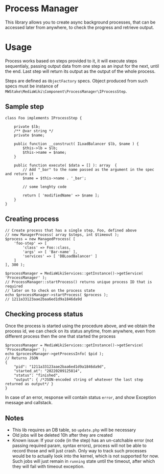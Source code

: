 # Process Manager

This library allows you to create async background processes, that can be accessed later from anywhere,
to check the progress and retrieve output.

# Usage

Process works based on steps provided to it, it will execute steps sequentialy, passing output data from one step
as an input for the next, until the end. Last step will return its output as the output of the whole process.

Steps are defined as `ObjectFactory` specs. Object produced from such specs must be instance of `MWStake\MediaWiki\Component\ProcessManager\IProcessStep`.

## Sample step 

    class Foo implements IProcessStep {

		private $lb;
		/** @var string */
		private $name;
	
		public function __construct( ILoadBalancer $lb, $name ) {
			$this->lb = $lb;
			$this->name = $name;
		}

		public function execute( $data = [] ): array  {
            // Add "_bar" to the name passed as the argument in the spec and return it
			$name = $this->name . '_bar';

			// some lenghty code

			return [ 'modifiedName' => $name ];
		}
	}

## Creating process

	// Create process that has a single step, Foo, defined above
	// new ManagerProcess( array $steps, int $timeout );
	$process = new ManagedProcess( [
		'foo-step' => [
			'class' => Foo::class,
			'args' => [ 'Bar-name' ],
			'services' => [ 'DBLoadBalancer' ]
		]
	], 300 );
	
	$processManager = MediaWikiServices::getInstance()->getService( 'ProcessManager' );
	// ProcessManager::startProcess() returns unique process ID that is required
	// later on to check on the process state
	echo $processManager->startProcess( $process );
	// 1211a33123aae2baa6ed1d9a1846da9d

## Checking process status

Once the process is started using the procedure above, and we obtain the process id, we can check on its status
anytime, from anywhere, even from different process then the one that started the process

	$processManager = MediaWikiServices::getInstance()->getService( 'ProcessManager' );
	echo $processManager->getProcessInfo( $pid );
	// Returns JSON
	{
		"pid": "1211a33123aae2baa6ed1d9a1846da9d",
		"started_at": "20220209125814",
		"status": "finished",
		"output": { /*JSON-encoded string of whatever the last step returned as output*/ }
	}

In case of an error, response will contain status `error`, and show Exception message and callstack.

## Notes

- This lib requires an DB table, so `update.php` will be necessary
- Old jobs will be deleted 10h after they are created
- Known issue: If your code (in the step) has an un-catchable error (not passing required param, syntax errors), process will
not be able to record those and will just crash. Only way to track such processes would be to actually look into the kernel,
  which is not supported for now. Such jobs will just remain in `running` state until the timeout, after which they will fail
  with timeout exception.
